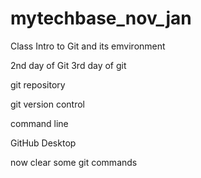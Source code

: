 # mytechbase_nov_jan

Class Intro to Git and its emvironment

2nd day of Git 
3rd day of git

git repository

git version control

command line

GitHub Desktop

now clear some git commands